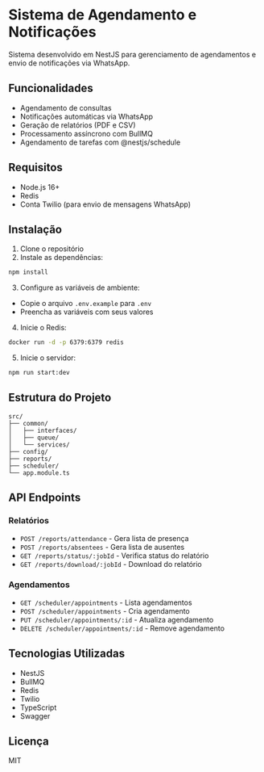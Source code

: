 # Sistema de Agendamento e Notificações

Sistema desenvolvido em NestJS para gerenciamento de agendamentos e envio de notificações via WhatsApp.

## Funcionalidades

- Agendamento de consultas
- Notificações automáticas via WhatsApp
- Geração de relatórios (PDF e CSV)
- Processamento assíncrono com BullMQ
- Agendamento de tarefas com @nestjs/schedule

## Requisitos

- Node.js 16+
- Redis
- Conta Twilio (para envio de mensagens WhatsApp)

## Instalação

1. Clone o repositório
2. Instale as dependências:
```bash
npm install
```

3. Configure as variáveis de ambiente:
- Copie o arquivo `.env.example` para `.env`
- Preencha as variáveis com seus valores

4. Inicie o Redis:
```bash
docker run -d -p 6379:6379 redis
```

5. Inicie o servidor:
```bash
npm run start:dev
```

## Estrutura do Projeto

```
src/
├── common/
│   ├── interfaces/
│   ├── queue/
│   └── services/
├── config/
├── reports/
├── scheduler/
└── app.module.ts
```

## API Endpoints

### Relatórios

- `POST /reports/attendance` - Gera lista de presença
- `POST /reports/absentees` - Gera lista de ausentes
- `GET /reports/status/:jobId` - Verifica status do relatório
- `GET /reports/download/:jobId` - Download do relatório

### Agendamentos

- `GET /scheduler/appointments` - Lista agendamentos
- `POST /scheduler/appointments` - Cria agendamento
- `PUT /scheduler/appointments/:id` - Atualiza agendamento
- `DELETE /scheduler/appointments/:id` - Remove agendamento

## Tecnologias Utilizadas

- NestJS
- BullMQ
- Redis
- Twilio
- TypeScript
- Swagger

## Licença

MIT
